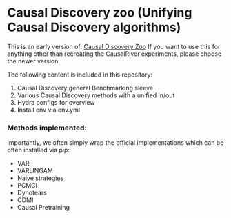 


# Causal Discovery zoo (Unifying Causal Discovery algorithms)


This is an early version of: [Causal Discovery Zoo](https://github.com/Gideon-Stein/Causal_Discovery_Zoo)
If you want to use this for anything other than recreating the CausalRiver experiments, please choose the newer version.

The following content is included in this repository:

1. Causal Discovery general Benchmarking sleeve
2. Various Causal Discovery methods with a unified in/out
3. Hydra configs for overview
4. Install env via env.yml 



### Methods implemented:

Importantly, we often simply wrap the official implementations which can be often installed via pip:

- VAR
- VARLINGAM
- Naive strategies
- PCMCI
- Dynotears
- CDMI
- Causal Pretraining






